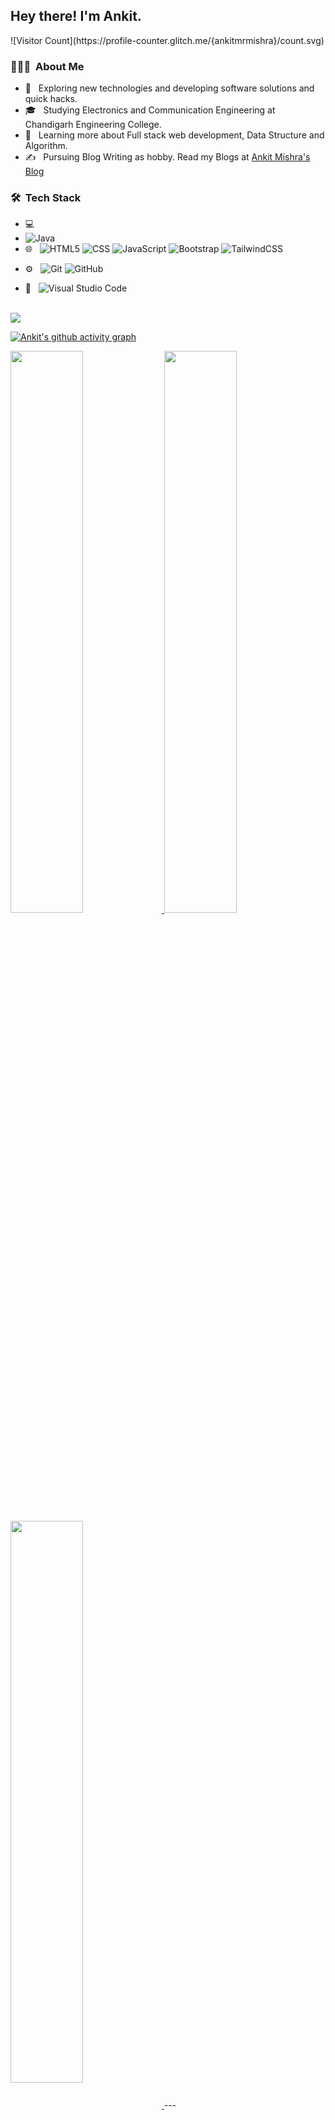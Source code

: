 

<h2> Hey there! I'm Ankit.</h2>![Visitor Count](https://profile-counter.glitch.me/{ankitmrmishra}/count.svg)

<h3> 👨🏻‍💻 &nbsp;About Me </h3>

- 🤔 &nbsp; Exploring new technologies and developing software solutions and quick hacks.
- 🎓 &nbsp; Studying Electronics and Communication Engineering at Chandigarh Engineering College.
- 🌱 &nbsp; Learning more about Full stack web development, Data Structure and Algorithm.
- ✍️ &nbsp; Pursuing Blog Writing as hobby. Read my Blogs at <a href="https://hashnode.com/@ankitmishraexe">Ankit Mishra's Blog</a>

<h3> 🛠 &nbsp;Tech Stack</h3>

- 💻 &nbsp;
- ![Java](https://img.shields.io/badge/-Java-333333?style=flat&logo=Java&logoColor=007396)
- 🌐 &nbsp;
  ![HTML5](https://img.shields.io/badge/-HTML5-333333?style=flat&logo=HTML5)
  ![CSS](https://img.shields.io/badge/-CSS-333333?style=flat&logo=CSS3&logoColor=1572B6)
  ![JavaScript](https://img.shields.io/badge/-JavaScript-333333?style=flat&logo=javascript)
  ![Bootstrap](https://img.shields.io/badge/-Bootstrap-333333?style=flat&logo=bootstrap&logoColor=563D7C)
  ![TailwindCSS](https://img.shields.io/badge/tailwindcss-%2338B2AC.svg?style=for-the-badge&logo=tailwind-css&logoColor=white)
<!--   ![Node.js](https://img.shields.io/badge/-Node.js-333333?style=flat&logo=node.js)
  ![React](https://img.shields.io/badge/-React-333333?style=flat&logo=react) -->
<!-- - 🛢 &nbsp;
  ![MySQL](https://img.shields.io/badge/-MySQL-333333?style=flat&logo=mysql)
  ![MongoDB](https://img.shields.io/badge/-MongoDB-333333?style=flat&logo=mongodb) -->
- ⚙️ &nbsp;
  ![Git](https://img.shields.io/badge/-Git-333333?style=flat&logo=git)
  ![GitHub](https://img.shields.io/badge/-GitHub-333333?style=flat&logo=github)
<!--   ![Markdown](https://img.shields.io/badge/-Markdown-333333?style=flat&logo=markdown) -->
- 🔧 &nbsp;
  ![Visual Studio Code](https://img.shields.io/badge/-Visual%20Studio%20Code-333333?style=flat&logo=visual-studio-code&logoColor=007ACC)
<!--   ![RStudio](https://img.shields.io/badge/-RStudio-333333?style=flat&logo=rstudio)
  ![Eclipse](https://img.shields.io/badge/-Eclipse-333333?style=flat&logo=eclipse-ide&logoColor=2C2255) -->
<!-- - 🖥 &nbsp;
  ![Illustrator](https://img.shields.io/badge/-Illustrator-333333?style=flat&logo=adobe-illustrator)
  ![Photoshop](https://img.shields.io/badge/-Photoshop-333333?style=flat&logo=adobe-photoshop)
  ![InDesign](https://img.shields.io/badge/-InDesign-333333?style=flat&logo=adobe-indesign)
 -->
<br/>
<img src="https://img.shields.io/github/followers/ankitmrmishra?style=social"></img>

[![Ankit's github activity graph](https://activity-graph.herokuapp.com/graph?username=ankitmrmishra&theme=dracula)](https://github.com/ankitmrmishra/github-readme-activity-graph)

<a href="https://github.com/ankitmrmishra">
  <img width="48%" src="https://github-readme-stats.vercel.app/api?username=ankitmrmishra&show_icons=true&theme=tokyonight" />
  <img width="48%" src="https://github-readme-streak-stats.herokuapp.com/?user=ankitmrmishra&theme=tokyonight" />
	 <img align="center" width="48%" src="https://github-readme-stats.vercel.app/api/top-langs/?username=ankitmrmishra&theme=tokyonight&layout=compact" />

</a>
---
<br/>


##  Recent articles on Hashnode

 <!-- BLOG-POST-LIST:START -->
- [Responsiveness and Animation in Web Development.](https://ankitmishra.hashnode.dev/responsiveness-and-animation-in-web-development)
- [What really BLOCKCHAIN is!!🤔 and MYTHS around it💁.](https://ankitmishra.hashnode.dev/what-really-blockchain-is-and-myths-around-it)
<!-- BLOG-POST-LIST:END -->
 
 # Recent Activity :zap:
<!--START_SECTION:activity-->
1. 🗣 Commented on [#16](https://github.com/GDSC-CEC/HacktoberFest-2022-Blog-Writing/issues/16) in [GDSC-CEC/HacktoberFest-2022-Blog-Writing](https://github.com/GDSC-CEC/HacktoberFest-2022-Blog-Writing)
2. 🗣 Commented on [#20](https://github.com/GDSC-CEC/HacktoberFest-2022-Blog-Writing/issues/20) in [GDSC-CEC/HacktoberFest-2022-Blog-Writing](https://github.com/GDSC-CEC/HacktoberFest-2022-Blog-Writing)
3. 💪 Opened PR [#14](https://github.com/GDSC-CEC/HacktoberFest-2022-Technical-Documentation/pull/14) in [GDSC-CEC/HacktoberFest-2022-Technical-Documentation](https://github.com/GDSC-CEC/HacktoberFest-2022-Technical-Documentation)
4. 🗣 Commented on [#20](https://github.com/GDSC-CEC/HacktoberFest-2022-Blog-Writing/issues/20) in [GDSC-CEC/HacktoberFest-2022-Blog-Writing](https://github.com/GDSC-CEC/HacktoberFest-2022-Blog-Writing)
5. 🗣 Commented on [#16](https://github.com/GDSC-CEC/HacktoberFest-2022-Blog-Writing/issues/16) in [GDSC-CEC/HacktoberFest-2022-Blog-Writing](https://github.com/GDSC-CEC/HacktoberFest-2022-Blog-Writing)
<!--END_SECTION:activity-->

 

<h3> 🤝🏻 &nbsp;Connect with Me </h3>

<p align="center">
	<a href="https://www.linkedin.com/in/ankitmishra1106/"><img alt="LinkedIn" src="https://img.shields.io/badge/github-ankitmrmishra-blue&logo=Github"></a>
<a href="https://www.linkedin.com/in/ankitmishra1106/"><img alt="LinkedIn" src="https://img.shields.io/badge/LinkedIn-Ankit%20mishra-blue?style=flat-square&logo=linkedin"></a>
<a href="https://www.instagram.com/ankitmishra.0.0/"><img alt="Instagram" src="https://img.shields.io/badge/Instagram-ankitmishra.0.0-blue?style=flat-square&logo=instagram"></a>
<a href="https://hashnode.com/@ankitmishraexe"><img alt="Instagram" src="https://img.shields.io/badge/Hashnode-ankitmishraexe-blue?style=flat-square&logo=hashnode"></a>
<a href="https://twitter.com/AnkitMishraexe"><img alt="Instagram" src="https://img.shields.io/badge/twitter-AnkitMishraexe-blue?style=flat-square&logo=twitter"></a>
<a href="ankitmrmishra1118@gmail.com"><img alt="Email" src="https://img.shields.io/badge/Email-ankitmrmishra1118@gmail.com-blue?style=flat-square&logo=gmail"></a>

</p>


⭐️ From [ANKIT MISHRA](https://github.com/ankitmrmishra)

<!---
ankitmrmishra/ankitmrmishra is a ✨ special ✨ repository because its `README.md` (this file) appears on your GitHub profile.
You can click the Preview link to take a look at your changes.
--->
